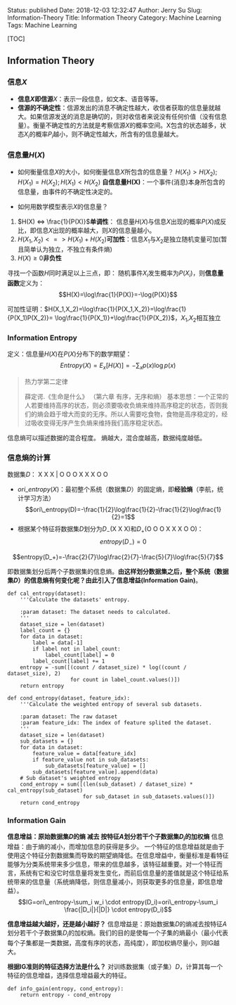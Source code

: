 Status: published
Date: 2018-12-03 12:32:47
Author: Jerry Su
Slug: Information-Theory
Title: Information Theory
Category: Machine Learning
Tags: Machine Learning

[TOC]

## Information Theory

### 信息$X$
- **信息$X$即信源**$X$：表示一段信息，如文本、语音等等。
- **信源的不确定性**：信源发出的消息不确定性越大，收信者获取的信息量就越大。如果信源发送的消息是确切的，则对收信者来说没有任何价值（没有信息量）。衡量不确定性的方法就是考察信源$X$的概率空间。X包含的状态越多，状态$X_i$的概率$P_i$越小，则不确定性越大，所含有的信息量越大。

### 信息量$H(X)$
- 如何衡量信息$X$的大小，如何衡量信息$X$所包含的信息量？ 
$H(X_1) > H(X_2); H(X_1) = H(X_2);H(X_1) < H(X_2)$
**自信息量H(X)**：一个事件(消息)本身所包含的信息量，由事件的不确定性决定的。

- 如何用数学模型表示$X$的信息量？
1.  $H(X) <=>  \frac{1}{P(X)}$**单调性**：
信息量$H(X)$与信息$X$出现的概率$P(X)$成反比，即信息$X$出现的概率越大，则$X$的信息量越小。
2. $H(X_1, X_2) <=> H(X_1) + H(X_2)$**可加性**：信息$X_1$与$X_2$是独立随机变量可加(暂且简单认为独立，不独立有条件熵)
3. $H(X)\geq0$**非负性**

寻找一个函数$H$同时满足以上三点，即：
随机事件$X_i$发生概率为$P(X_i)$，则**信息量函数**定义为：
$$H(X)=\log\frac{1}{P(X)}=-\log{P(X)}$$

可加性证明：$H(X_1,X_2)=\log\frac{1}{P(X_1,X_2)}=\log\frac{1}{P(X_1)P(X_2)}= \log\frac{1}{P(X_1)}+\log\frac{1}{P(X_2)}$，$X_1$,$X_2$相互独立

### Information Entropy
定义：信息量$H(X)$在$P(X)$分布下的数学期望：
$$Entropy(X)=E_x[H(X)]=-\sum_xp(x)\log{p(x)}$$

>热力学第二定律
>
>薛定谔.《生命是什么》 （第六章 有序，无序和熵）
基本思想：一个正常的人若要维持高序的状态，则必须要吸收负熵来维持高序稳定的状态，否则我们的熵会趋于增大而变的无序。所以人需要吃食物，食物是高序稳定的，经过吸收变得无序产生负熵来维持我们高序稳定状态。

信息熵可以描述数据的混合程度。
熵越大，混合度越高，数据纯度越低。

### 信息熵的计算
数据集$D$：
X X X | O O O X X X O O
- $ori\_entropy(X)$：最初整个系统（数据集$D$）的固定熵，即**经验熵**（李航，统计学习方法）
$$ori\_entropy(D)=-\frac{1}{2}\log\frac{1}{2}-\frac{1}{2}\log\frac{1}{2}=1$$
- 根据某个特征将数据集$D$划分为$D_-$(X X X)和$D_+$(O O O X X X O O)：
$$entropy(D_-)=0$$

$$entropy(D_+)=-\frac{2}{7}\log\frac{2}{7}-\frac{5}{7}\log\frac{5}{7}$$

即数据集划分后两个子数据集的信息熵。**由这样划分数据集之后，整个系统（数据集$D$）的信息熵有何变化呢？**由此引入了**信息增益(Information Gain)**。

```
def cal_entropy(dataset):
    '''Calculate the datasets' entropy.
    
    :param dataset: The dataset needs to calculated.
    '''
    dataset_size = len(dataset)
    label_count = {}
    for data in dataset:
        label = data[-1]
        if label not in label_count:
            label_count[label] = 0
        label_count[label] += 1
    entropy = -sum([(count / dataset_size) * log((count / dataset_size), 2)
                    for count in label_count.values()])
    return entropy

def cond_entropy(dataset, feature_idx):
    '''Calculate the weighted entropy of several sub datasets.
    
    :param dataset: The raw dataset
    :param feature_idx: The index of feature splited the dataset.
    '''
    dataset_size = len(dataset)
    sub_datasets = {}
    for data in dataset:
        feature_value = data[feature_idx]
        if feature_value not in sub_datasets:
            sub_datasets[feature_value] = []
        sub_datasets[feature_value].append(data)
    # Sub dataset's weighted entropy
    cond_entropy = sum([(len(sub_dataset) / dataset_size) * cal_entropy(sub_dataset) 
                        for sub_dataset in sub_datasets.values()])
    return cond_entropy
```

### Information Gain

**信息增益：原始数据集$D$的熵 减去 按特征$A$划分若干个子数据集$D_i$的加权熵**
信息增益：由于熵的减小，而增加信息的获得是多少。
一个特征的信息增益就是由于使用这个特征分割数据集而导致的期望熵降低。在信息增益中，衡量标准是看特征能够为分类系统带来多少信息，带来的信息越多，该特征越重要。对一个特征而言，系统有它和没它时信息量将发生变化，而前后信息量的差值就是这个特征给系统带来的信息量（系统熵降低，则信息量减小，则获取更多的信息量，即信息增益）。
$$IG=ori\_entropy-\sum_i w_i \cdot entropy(D_i)=ori\_entropy-\sum_i \frac{|D_i|}{|D|} \cdot entropy(D_i)$$

**信息增益越大越好，还是越小越好？**
信息增益是：原始数据集$D$的熵减去按特征$A$划分若干个子数据集$D_i$的加权熵。我们的目的是使每一个子集的熵最小（最小代表每个子集都是一类数据，高度有序的状态，高纯度），即加权熵尽量小，则IG越大。

**根据IG准则的特征选择方法是什么？**
对训练数据集（或子集）$D$，计算其每一个特征的信息增益，选择信息增益最大的特征。

```
def info_gain(entropy, cond_entropy):
    return entropy - cond_entropy
```


